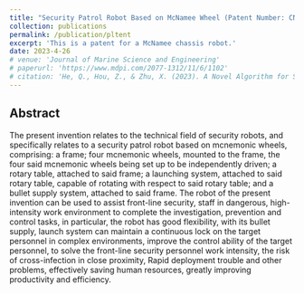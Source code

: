 ```yaml
---
title: "Security Patrol Robot Based on McNamee Wheel (Patent Number: CN116620448A)"
collection: publications
permalink: /publication/pltent
excerpt: 'This is a patent for a McNamee chassis robot.'
date: 2023-4-26
# venue: 'Journal of Marine Science and Engineering'
# paperurl: 'https://www.mdpi.com/2077-1312/11/6/1102'
# citation: 'He, Q., Hou, Z., & Zhu, X. (2023). A Novel Algorithm for Ship Route Planning Considering Motion Characteristics and ENC Vector Maps. Journal of Marine Science and Engineering, 11(6), 1102.'
---
```

## Abstract
The present invention relates to the technical field of security robots, and specifically relates to a security patrol robot based on mcnemonic wheels, comprising: a frame; four mcnemonic wheels, mounted to the frame, the four said mcnemonic wheels being set up to be independently driven; a rotary table, attached to said frame; a launching system, attached to said rotary table, capable of rotating with respect to said rotary table; and a bullet supply system, attached to said frame. The robot of the present invention can be used to assist front-line security, staff in dangerous, high-intensity work environment to complete the investigation, prevention and control tasks, in particular, the robot has good flexibility, with its bullet supply, launch system can maintain a continuous lock on the target personnel in complex environments, improve the control ability of the target personnel, to solve the front-line security personnel work intensity, the risk of cross-infection in close proximity, Rapid deployment trouble and other problems, effectively saving human resources, greatly improving productivity and efficiency.

<!-- [Download paper here](http://white8848.github.io/files/jmse-11-01102-v2.pdf) -->
